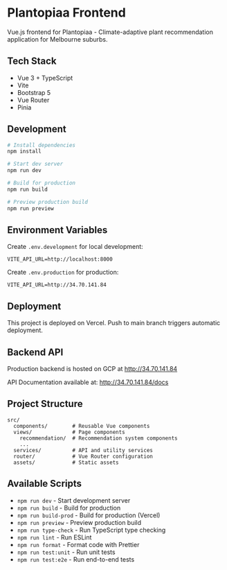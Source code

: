 # Plantopiaa Frontend

Vue.js frontend for Plantopiaa - Climate-adaptive plant recommendation application for Melbourne suburbs.

## Tech Stack
- Vue 3 + TypeScript
- Vite
- Bootstrap 5
- Vue Router
- Pinia

## Development

```bash
# Install dependencies
npm install

# Start dev server
npm run dev

# Build for production
npm run build

# Preview production build
npm run preview
```

## Environment Variables

Create `.env.development` for local development:
```
VITE_API_URL=http://localhost:8000
```

Create `.env.production` for production:
```
VITE_API_URL=http://34.70.141.84
```

## Deployment

This project is deployed on Vercel. Push to main branch triggers automatic deployment.

## Backend API

Production backend is hosted on GCP at http://34.70.141.84

API Documentation available at: http://34.70.141.84/docs

## Project Structure

```
src/
  components/        # Reusable Vue components
  views/             # Page components
    recommendation/  # Recommendation system components
    ...
  services/          # API and utility services
  router/            # Vue Router configuration
  assets/            # Static assets
```

## Available Scripts

- `npm run dev` - Start development server
- `npm run build` - Build for production
- `npm run build-prod` - Build for production (Vercel)
- `npm run preview` - Preview production build
- `npm run type-check` - Run TypeScript type checking
- `npm run lint` - Run ESLint
- `npm run format` - Format code with Prettier
- `npm run test:unit` - Run unit tests
- `npm run test:e2e` - Run end-to-end tests